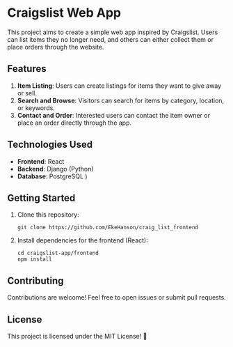 # Craigslist Web App

This project aims to create a simple web app inspired by Craigslist. Users can list items they no longer need, and others can either collect them or place orders through the website.

## Features

1. **Item Listing**: Users can create listings for items they want to give away or sell.
2. **Search and Browse**: Visitors can search for items by category, location, or keywords.
3. **Contact and Order**: Interested users can contact the item owner or place an order directly through the app.

## Technologies Used

- **Frontend**: React
- **Backend**: Django (Python)
- **Database**: PostgreSQL )

## Getting Started

1. Clone this repository:
   ```
   git clone https://github.com/EkeHanson/craig_list_frontend
   ```

2. Install dependencies for the frontend (React):
   ```
   cd craigslist-app/frontend
   npm install
   ```

## Contributing

Contributions are welcome! Feel free to open issues or submit pull requests.

## License

This project is licensed under the MIT License! 🌟
